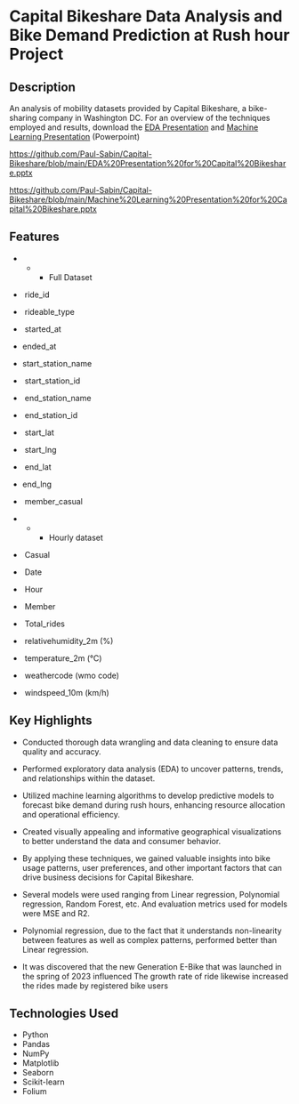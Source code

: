 ﻿# Capital Bikeshare Data Analysis and Bike Demand Prediction at Rush hour Project
## Description
An analysis of mobility datasets provided by Capital Bikeshare, a bike-sharing company in Washington DC. For an overview of the techniques employed and results, download the [EDA Presentation]([url](https://github.com/Paul-Sabin/Capital-Bikeshare/blob/main/EDA%20Presentation%20for%20Capital%20Bikeshare.pptx)) and [Machine Learning Presentation]([url](https://github.com/Paul-Sabin/Capital-Bikeshare/blob/main/Machine%20Learning%20Presentation%20for%20Capital%20Bikeshare.pptx)) (Powerpoint) 

https://github.com/Paul-Sabin/Capital-Bikeshare/blob/main/EDA%20Presentation%20for%20Capital%20Bikeshare.pptx 

https://github.com/Paul-Sabin/Capital-Bikeshare/blob/main/Machine%20Learning%20Presentation%20for%20Capital%20Bikeshare.pptx

## Features
* * * Full Dataset
*  ride_id 
*  rideable_type       
*  started_at        
* ended_at          
* start_station_name  
*  start_station_id   
*  end_station_name    
*  end_station_id     
*  start_lat          
*  start_lng           
*  end_lat            
* end_lng            
*  member_casual

* * *  Hourly dataset
*  Casual                   
*  Date                   
*  Hour                   
*  Member                   
*  Total_rides             
*  relativehumidity_2m (%)  
*  temperature_2m (°C)      
*  weathercode (wmo code)  
*  windspeed_10m (km/h)    

## Key Highlights
+  Conducted thorough data wrangling and data cleaning to ensure data quality and accuracy.
* Performed exploratory data analysis (EDA) to uncover patterns, trends, and relationships within the dataset.
*  Utilized machine learning algorithms to develop predictive models to forecast bike demand during rush hours, enhancing resource allocation and operational efficiency.
*  Created visually appealing and informative geographical visualizations to better understand the data and consumer behavior.
*  By applying these techniques, we gained valuable insights into bike usage patterns, user preferences, and other important factors that can drive business decisions for Capital Bikeshare.
*  Several models were used ranging from Linear regression, Polynomial regression, Random Forest, etc. And evaluation metrics used for models were MSE and R2.
* Polynomial regression, due to the fact that it understands non-linearity between features as well as complex patterns, performed better than Linear regression.  

* It was discovered that the new Generation E-Bike that was launched  in the spring of 2023 influenced The growth rate of ride likewise increased the rides made by registered bike users

## Technologies Used
* Python
* Pandas
* NumPy
* Matplotlib
* Seaborn
* Scikit-learn
* Folium
